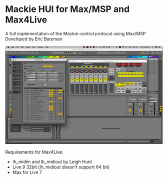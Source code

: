# Mackie HUI for Max/MSP and Max4Live<br>
 A full implementation of the Mackie control protocol using Max/MSP<br>
 Developed by Eric Bateman<br>
 
 ![](https://github.com/insolace/Mackie-HUI-for-Max-and-Max4Live/raw/master/IMG/demo.gif)
 
 Requirements for Max4Live:
 * lh_midiin and lh_midiout by Leigh Hunt
 * Live 9 32bit (lh_midiout doesn't support 64 bit)
 * Max for Live 7
 
 
